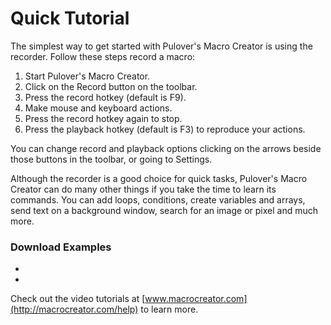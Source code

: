 ﻿# Quick Tutorial

The simplest way to get started with Pulover's Macro Creator is using the recorder. Follow these steps record a macro:

1. Start Pulover's Macro Creator.
2. Click on the Record button on the toolbar.
3. Press the record hotkey (default is F9).
4. Make mouse and keyboard actions.
5. Press the record hotkey again to stop.
6. Press the playback hotkey (default is F3) to reproduce your actions.

You can change record and playback options clicking on the arrows beside those buttons in the toolbar, or going to Settings.

Although the recorder is a good choice for quick tasks, Pulover's Macro Creator can do many other things if you take the time to learn its commands. You can add loops, conditions, create variables and arrays, send text on a background window, search for an image or pixel and much more.

### Download Examples

* 
* 

Check out the video tutorials at [www.macrocreator.com](http://macrocreator.com/help) to learn more.